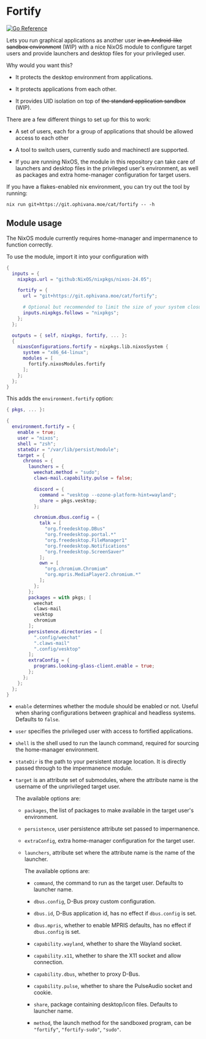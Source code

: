 Fortify
=======

[![Go Reference](https://pkg.go.dev/badge/git.ophivana.moe/cat/fortify.svg)](https://pkg.go.dev/git.ophivana.moe/cat/fortify)

Lets you run graphical applications as another user ~~in an Android-like sandbox environment~~ (WIP) with a nice NixOS
module to configure target users and provide launchers and desktop files for your privileged user.

Why would you want this?

- It protects the desktop environment from applications.

- It protects applications from each other.

- It provides UID isolation on top of ~~the standard application sandbox~~ (WIP).

There are a few different things to set up for this to work:

- A set of users, each for a group of applications that should be allowed access to each other

- A tool to switch users, currently sudo and machinectl are supported.

- If you are running NixOS, the module in this repository can take care of launchers and desktop files in the privileged
  user's environment, as well as packages and extra home-manager configuration for target users.

If you have a flakes-enabled nix environment, you can try out the tool by running:

```shell
nix run git+https://git.ophivana.moe/cat/fortify -- -h
```

## Module usage

The NixOS module currently requires home-manager and impermanence to function correctly.

To use the module, import it into your configuration with

```nix
{
  inputs = {
    nixpkgs.url = "github:NixOS/nixpkgs/nixos-24.05";

    fortify = {
      url = "git+https://git.ophivana.moe/cat/fortify";

      # Optional but recommended to limit the size of your system closure.
      inputs.nixpkgs.follows = "nixpkgs";
    };
  };

  outputs = { self, nixpkgs, fortify, ... }:
  {
    nixosConfigurations.fortify = nixpkgs.lib.nixosSystem {
      system = "x86_64-linux";
      modules = [
        fortify.nixosModules.fortify
      ];
    };
  };
}
```

This adds the `environment.fortify` option:

```nix
{ pkgs, ... }:

{
  environment.fortify = {
    enable = true;
    user = "nixos";
    shell = "zsh";
    stateDir = "/var/lib/persist/module";
    target = {
      chronos = {
        launchers = {
          weechat.method = "sudo";
          claws-mail.capability.pulse = false;

          discord = {
            command = "vesktop --ozone-platform-hint=wayland";
            share = pkgs.vesktop;
          };

          chromium.dbus.config = {
            talk = [
              "org.freedesktop.DBus"
              "org.freedesktop.portal.*"
              "org.freedesktop.FileManager1"
              "org.freedesktop.Notifications"
              "org.freedesktop.ScreenSaver"
            ];
            own = [
              "org.chromium.Chromium"
              "org.mpris.MediaPlayer2.chromium.*"
            ];
          };
        };
        packages = with pkgs; [
          weechat
          claws-mail
          vesktop
          chromium
        ];
        persistence.directories = [
          ".config/weechat"
          ".claws-mail"
          ".config/vesktop"
        ];
        extraConfig = {
          programs.looking-glass-client.enable = true;
        };
      };
    };
  };
}
```

* `enable` determines whether the module should be enabled or not. Useful when sharing configurations between graphical
  and headless systems. Defaults to `false`.

* `user` specifies the privileged user with access to fortified applications.

* `shell` is the shell used to run the launch command, required for sourcing the home-manager environment.

* `stateDir` is the path to your persistent storage location. It is directly passed through to the impermanence module.

* `target` is an attribute set of submodules, where the attribute name is the username of the unprivileged target user.

  The available options are:

    * `packages`, the list of packages to make available in the target user's environment.

    * `persistence`, user persistence attribute set passed to impermanence.

    * `extraConfig`, extra home-manager configuration for the target user.

    * `launchers`, attribute set where the attribute name is the name of the launcher.

      The available options are:

        * `command`, the command to run as the target user. Defaults to launcher name.

        * `dbus.config`, D-Bus proxy custom configuration.

        * `dbus.id`, D-Bus application id, has no effect if `dbus.config` is set.

        * `dbus.mpris`, whether to enable MPRIS defaults, has no effect if `dbus.config` is set.

        * `capability.wayland`, whether to share the Wayland socket.

        * `capability.x11`, whether to share the X11 socket and allow connection.

        * `capability.dbus`, whether to proxy D-Bus.

        * `capability.pulse`, whether to share the PulseAudio socket and cookie.

        * `share`, package containing desktop/icon files. Defaults to launcher name.

        * `method`, the launch method for the sandboxed program, can be `"fortify"`, `"fortify-sudo"`, `"sudo"`.
